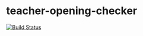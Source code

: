 # teacher-opening-checker

[![Build Status](https://travis-ci.org/KeltonKarboviak/teacher-opening-checker.svg?branch=master)](https://travis-ci.org/KeltonKarboviak/teacher-opening-checker)
